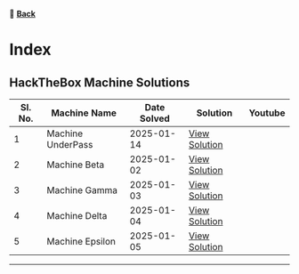 🔗 **[Back](index.md)**

# Index


## HackTheBox Machine Solutions

| Sl. No. | Machine Name       | Date Solved  | Solution                                                    |  Youtube
|---------|--------------------|--------------|-------------------------------------------------------------|--------------------------------|
| 1       | Machine UnderPass     | 2025-01-14   | [View Solution](hackthebox_solutions/machine_alpha.md)    |                                  |
| 2       | Machine Beta       | 2025-01-02   | [View Solution](hackthebox_solutions/machine_beta.md)       |                                |
| 3       | Machine Gamma      | 2025-01-03   | [View Solution](hackthebox_solutions/machine_gamma.md)       |                               |
| 4       | Machine Delta      | 2025-01-04   | [View Solution](hackthebox_solutions/machine_delta.md)       |                               |
| 5       | Machine Epsilon    | 2025-01-05   | [View Solution](hackthebox_solutions/machine_epsilon.md)      |                              |

---
